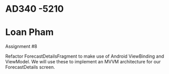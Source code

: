 # AD340 -5210
# Loan Pham 
Assignment #8

Refactor ForecastDetailsFragment to make use of Android ViewBinding and ViewModel.  We will use these to implement an MVVM architecture for our ForecastDetails screen. 
